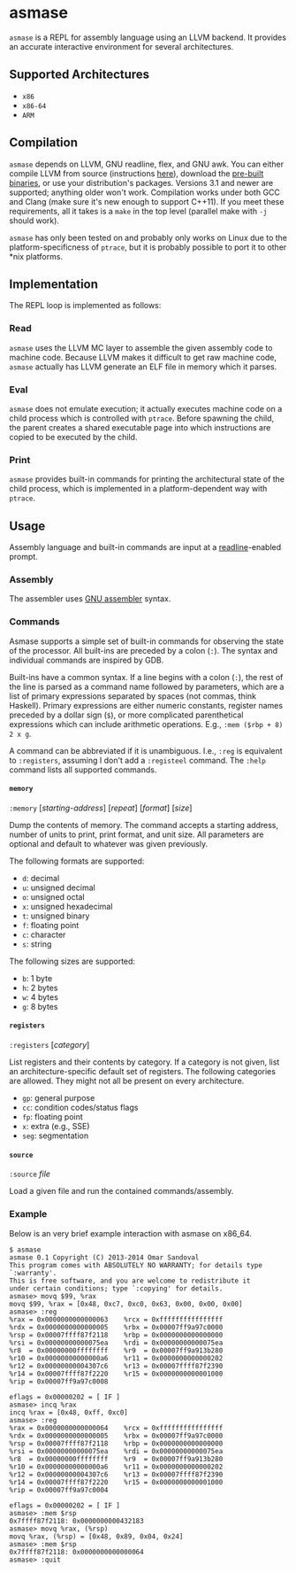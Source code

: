 asmase
======

`asmase` is a REPL for assembly language using an LLVM backend. It provides an
accurate interactive environment for several architectures.

Supported Architectures
-----------------------
 * `x86`
 * `x86-64`
 * `ARM`

Compilation
----------
`asmase` depends on LLVM, GNU readline, flex, and GNU awk. You can either
compile LLVM from source (instructions
[here](http://llvm.org/docs/GettingStarted.html)), download the [pre-built
binaries](http://llvm.org/releases/download.html), or use your distribution's
packages. Versions 3.1 and newer are supported; anything older won't work.
Compilation works under both GCC and Clang (make sure it's new enough to
support C++11). If you meet these requirements, all it takes is a `make` in the
top level (parallel make with `-j` should work).

`asmase` has only been tested on and probably only works on Linux due to the
platform-specificness of `ptrace`, but it is probably possible to port it to
other \*nix platforms.

Implementation
--------------
The REPL loop is implemented as follows:

### Read ###
`asmase` uses the LLVM MC layer to assemble the given assembly code to machine
code. Because LLVM makes it difficult to get raw machine code, `asmase`
actually has LLVM generate an ELF file in memory which it parses.

### Eval ###
`asmase` does not emulate execution; it actually executes machine code on a
child process which is controlled with `ptrace`. Before spawning the child, the
parent creates a shared executable page into which instructions are copied to
be executed by the child.

### Print ###
`asmase` provides built-in commands for printing the architectural state of the
child process, which is implemented in a platform-dependent way with `ptrace`.

Usage
-----
Assembly language and built-in commands are input at a
[readline](http://cnswww.cns.cwru.edu/php/chet/readline/rltop.html)-enabled
prompt.

### Assembly ###
The assembler uses [GNU assembler](http://sourceware.org/binutils/docs/as/)
syntax.

### Commands ###
Asmase supports a simple set of built-in commands for observing the state of
the processor. All built-ins are preceded by a colon (`:`). The syntax and
individual commands are inspired by GDB.

Built-ins have a common syntax. If a line begins with a colon (`:`), the rest
of the line is parsed as a command name followed by parameters, which are a
list of primary expressions separated by spaces (not commas, think Haskell).
Primary expressions are either numeric constants, register names preceded by a
dollar sign (`$`), or more complicated parenthetical expressions which can
include arithmetic operations. E.g., `:mem ($rbp + 8) 2 x g`.

A command can be abbreviated if it is unambiguous. I.e., `:reg` is equivalent
to `:registers`, assuming I don't add a `:registeel` command. The `:help`
command lists all supported commands.

#### `memory` ####
`:memory` \[*starting-address*\] \[*repeat*\] \[*format*\] \[*size*\]

Dump the contents of memory. The command accepts a starting address, number of
units to print, print format, and unit size. All parameters are optional and
default to whatever was given previously.

The following formats are supported:

* `d`: decimal
* `u`: unsigned decimal
* `o`: unsigned octal
* `x`: unsigned hexadecimal
* `t`: unsigned binary
* `f`: floating point
* `c`: character
* `s`: string

The following sizes are supported:

* `b`: 1 byte
* `h`: 2 bytes
* `w`: 4 bytes
* `g`: 8 bytes

#### `registers` ####
`:registers` \[*category*\]

List registers and their contents by category. If a category is not given, list
an architecture-specific default set of registers. The following categories are
allowed. They might not all be present on every architecture.

* `gp`: general purpose
* `cc`: condition codes/status flags
* `fp`: floating point
* `x`: extra (e.g., SSE)
* `seg`: segmentation

#### `source` ####
`:source` *file*

Load a given file and run the contained commands/assembly.

### Example ###
Below is an very brief example interaction with asmase on x86\_64.

```
$ asmase
asmase 0.1 Copyright (C) 2013-2014 Omar Sandoval
This program comes with ABSOLUTELY NO WARRANTY; for details type `:warranty'.
This is free software, and you are welcome to redistribute it
under certain conditions; type `:copying' for details.
asmase> movq $99, %rax
movq $99, %rax = [0x48, 0xc7, 0xc0, 0x63, 0x00, 0x00, 0x00]
asmase> :reg
%rax = 0x0000000000000063    %rcx = 0xffffffffffffffff
%rdx = 0x0000000000000005    %rbx = 0x00007ff9a97c0000
%rsp = 0x00007ffff87f2118    %rbp = 0x0000000000000000
%rsi = 0x00000000000075ea    %rdi = 0x00000000000075ea
%r8  = 0x00000000ffffffff    %r9  = 0x00007ff9a913b280
%r10 = 0x00000000000000a6    %r11 = 0x0000000000000202
%r12 = 0x00000000004307c6    %r13 = 0x00007ffff87f2390
%r14 = 0x00007ffff87f2220    %r15 = 0x0000000000001000
%rip = 0x00007ff9a97c0008

eflags = 0x00000202 = [ IF ]
asmase> incq %rax
incq %rax = [0x48, 0xff, 0xc0]
asmase> :reg
%rax = 0x0000000000000064    %rcx = 0xffffffffffffffff
%rdx = 0x0000000000000005    %rbx = 0x00007ff9a97c0000
%rsp = 0x00007ffff87f2118    %rbp = 0x0000000000000000
%rsi = 0x00000000000075ea    %rdi = 0x00000000000075ea
%r8  = 0x00000000ffffffff    %r9  = 0x00007ff9a913b280
%r10 = 0x00000000000000a6    %r11 = 0x0000000000000202
%r12 = 0x00000000004307c6    %r13 = 0x00007ffff87f2390
%r14 = 0x00007ffff87f2220    %r15 = 0x0000000000001000
%rip = 0x00007ff9a97c0004

eflags = 0x00000202 = [ IF ]
asmase> :mem $rsp
0x7ffff87f2118: 0x0000000000432183
asmase> movq %rax, (%rsp)
movq %rax, (%rsp) = [0x48, 0x89, 0x04, 0x24]
asmase> :mem $rsp
0x7ffff87f2118: 0x0000000000000064
asmase> :quit
```
